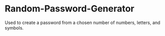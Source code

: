 # Random-Password-Generator
Used to create a password from a chosen number of numbers, letters, and symbols.
